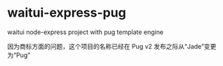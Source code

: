 # waitui-express-pug
waitui node-express project with pug template engine

因为商标方面的问题，这个项目的名称已经在 Pug v2 发布之际从“Jade”变更为“Pug”
